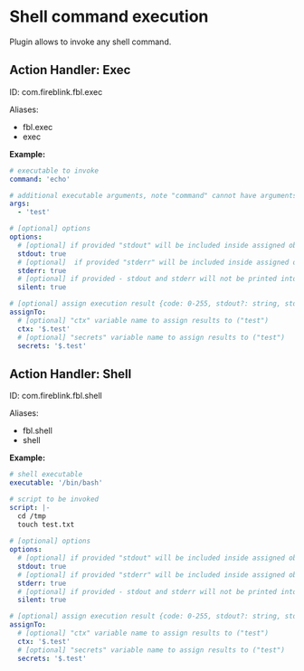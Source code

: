 # Shell command execution

Plugin allows to invoke any shell command.

## Action Handler: Exec

ID: com.fireblink.fbl.exec

Aliases:
 - fbl.exec
 - exec

**Example:**

```yaml
# executable to invoke
command: 'echo'

# additional executable arguments, note "command" cannot have arguments in its value, just executable alias or path to it
args: 
  - 'test'

# [optional] options
options:
  # [optional] if provided "stdout" will be included inside assigned object to proviced "ctx" and/or "secrets" name 
  stdout: true
  # [optional]  if provided "stderr" will be included inside assigned object to proviced "ctx" and/or "secrets" name
  stderr: true
  # [optional] if provided - stdout and stderr will not be printed into console
  silent: true

# [optional] assign execution result {code: 0-255, stdout?: string, stderr?: string }
assignTo:
  # [optional] "ctx" variable name to assign results to ("test")
  ctx: '$.test'
  # [optional] "secrets" variable name to assign results to ("test")
  secrets: '$.test'
```

## Action Handler: Shell

ID: com.fireblink.fbl.shell

Aliases:
 - fbl.shell
 - shell

**Example:**

```yaml
# shell executable
executable: '/bin/bash'

# script to be invoked
script: |- 
  cd /tmp
  touch test.txt
  
# [optional] options
options:
  # [optional] if provided "stdout" will be included inside assigned object to proviced "ctx" and/or "secrets" name 
  stdout: true
  # [optional] if provided "stderr" will be included inside assigned object to proviced "ctx" and/or "secrets" name
  stderr: true
  # [optional] if provided - stdout and stderr will not be printed into console
  silent: true

# [optional] assign execution result {code: 0-255, stdout?: string, stderr?: string }
assignTo:
  # [optional] "ctx" variable name to assign results to ("test")
  ctx: '$.test'
  # [optional] "secrets" variable name to assign results to ("test")
  secrets: '$.test'
```